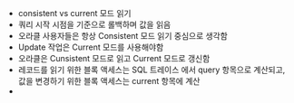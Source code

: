 - consistent vs current 모드 읽기
- 쿼리 시작 시점을 기준으로 롤백하며 값을 읽음
- 오라클 사용자들은 항상 Consistent 모드 읽기 중심으로 생각함
- Update 작업은 Current 모드를 사용해야함
- 오라클은 Cunsistent 모드로 읽고 Current 모드로 갱신함
- 레코드를 읽기 위한 블록 액세스는 SQL 트레이스 에서 query 항목으로 계산되고, 값을 변경하기 위한 블록 액세스는 current 항목에 계산
- 
